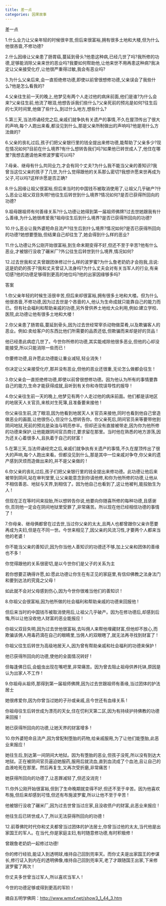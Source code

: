 ```yaml
---
title: 差一点
categories: 因果故事
---
```



差一点

1.什么业力让父亲年轻的时候很辛苦,但后来很富裕,拥有很多土地和大楼,但为什么他很吝啬,不修功德?

2.什么因缘让父亲患了肠胃癌,蔓延到骨头?他患这种病,已经几世了吗?我所修的功德,足够能消除父亲来世的恶业吗?我要如何帮助他,让他来世不用再患这种病?我决定让父亲接受化疗,让他很严重得过敏,我会有恶业吗?

3.为什么父亲后来,会一直拒绝修功德,即使以前曾很想修功德,父亲误会了我些什么?他是怎么看我的?

4.父亲往生前一天的晚上,他梦见有两个人走过他的病床前面,他们是谁?为什么会来?父亲往生前,他流了眼泪,他想告诉我们些什么?父亲死前的预兆是如何?往生后的七天时间里,他做了些什么,到过什么地方,想些什么?

5.第三天,当法师诵经完之后,亲戚们就争执有关遗产的事情,不久在屋顶传出了很大的声响,每个人跑出来看,都没见到什么,那是父亲所制做出的声响吗?他是用什么方法做的?

6.父亲的丧礼过后,孩子们把父亲银行里的钱全提出来修功德,能帮助了父亲多少?现在情况如何?目前在什么境界?有什么想转告我们吗?如果他已转世成人了,他住在哪里?我想去邀请他来修波罗蜜可以吗?

7.母亲、继母有什么共同业力,才会有同个丈夫?为什么我不能当父亲的善知识?我曾当这位父亲的孩子了几世,为什么觉得跟他的关系那么密切?我想许愿来世再成为父子,可以吗?这样许愿是否正确?

8.什么因缘让祖父很富裕,但后来当时的中国钱币被取消使用了,让祖父几乎破产?什么恶业让祖父双目失明?他往生后转世到什么境界?情况如何?是否已获得所回向的功德?

9.祖母跟祖师有何善缘关系?什么功德让她得到第一届祖师佛牌?过去世她跟我有什么善缘,为什么她很疼爱我?祖母往生后到什么境界?是否已获得所回向的功德?

10.什么恶业让我外婆短命且流产?往生后到什么境界?情况如何?是否已获得所回向的功德?她想要堕胎,但结果自己却往生了,她会得到什么样的恶业?

11.什么功德让外公刚开始很富裕,到生命末期变得不好,但还不至于辛苦?他有什么恶业,才被银行没收了碾米厂?外公往生后转世到什么境界,情况如何?

12.过去世我和丈夫曾跟团体修过什么样的波罗蜜?为什么詹老奶奶才会抱我,且说:这是奶奶的孩子?我和丈夫曾证入法身吗?为什么丈夫会对有关当军人的行业,有亲切感?他的功德足够得到更高的地位吗?他的出家因缘够多吗?

答案

1.你父亲年轻的时候生活很辛苦,但后来却很富裕,拥有很多土地和大楼。但为什么他很吝啬,不修功德,因为过去世是个吝啬的人,他认为生命成就只能靠自己的能力而已。但有社会福利和帮助亲戚的功德,另外曾供养土地给大众利用,例如:建立学校、医院,此功德让他有很多土地和大楼 !

2.你父亲患了肠胃癌,蔓延到骨头,因为过去世经常宰杀动物做菜肴,以及欺骗客人的恶业。例如:卖给客户的东西比他们所需要的品质还低,但欺骗而来却是好的货品 !

他已经患此病症几世了。今世你所修的功德,其实能戒除他很多恶业,但他的心却没能接受,所以只能消除一些而已 !

你要修功德,且许愿此功德能让重业减轻,轻业消失 !

你决定让父亲接受化疗,那并没有恶业,但他的恶业还很重,无论怎么做都会往生 !

3.你父亲会一直拒绝修功德,即使以前曾很想修功德。因为他认为所有的事情要靠自己的能力,生命才能获得成就,且听到有关你和寺院误导性的报导 !

4.你父亲往生前一天的晚上,他梦见有两个人走过他的病床前面。他们都是该地区的地居天人关官员,来核对生死簿,且准备要来接他 !

你父亲往生前,流了眼泪,因为他看到地居天人关官员来接他,同时也看到他自己曾造做恶业的画面,让他很伤心,但没什么想转告你。你父亲死后,阴间官员来等要带他到阴间地狱,死前的预兆是染浊与明亮参半。但却还没有直接被带走,因为你为他所修的功德来保护,让他能跟阴间官员商讨,要求留在那里。当时他在熟悉的地方游荡,因为还关心着很多人,且执着于自己的财富 !

5.在第三天,当法师诵经完之后,亲戚们就争执有关遗产的事情,不久在屋顶传出了很大的声响,每个人跑出来看。但都没见到什么,那是其中一位亲戚对争夺,你父亲的遗产感到厌烦而造做出来的,并不是父亲做的 !

6.你父亲的丧礼过后,孩子们把父亲银行里的钱全提出来修功德。此功德让他后来被带到阴间,站在审判堂里,让父亲能意念到你请他修,和你为他所修的功德,让他从不相信善恶、地狱与天界,到相信了。因为他自己也看到了,这让他被判,能投胎生为人 !

但现在正在等时间来投胎,所以想转告你说,他要向你随喜所修的每种功德,且感谢你,否则他一定会在阴间地狱里受罪了,非常痛苦。所以现在他已经相信功德的事情了 !

7.你母亲、继母俩都曾在过去世,当过你父亲的太太,且两人也都曾跟你父亲许愿要再成为夫妇,但是在不同一世。今世来相见了,因父亲的风流习性,才要两个人都来当他的老婆 !

你不能当父亲的善知识,因为你当他人善知识的功德还不够,加上父亲和团体的善缘也不多 !

你觉得跟他的关系很密切,是以今世你们是父子的关系为主

若你想要正确得许愿,如:愿此功德让你生在有正见的家庭里,有信仰佛教之法身法门和要到达法的究竟之父母 !

如此就不会对父母感到伤心,因为今世你很难当他们的善知识 !

8.你祖父会很富裕,因为他所做的社会福利和帮助亲戚的功德来回报他 !

但后来当时的中国钱币被取消使用后,让祖父几乎破产。因为在修功德后,却感到后悔,所以让他没收他人财富的恶业能报应 !

你祖父双目失明,因为过去世他很富裕,去叫佣人来帮他埋藏财富,但他却不放心,而欺骗该佣人用毒药滴在自己的眼睛里,当佣人的双眼瞎了,就无法再寻找到财富了 !

你祖父往生后转世为高级地居天人,因为曾有帮助亲戚和社会福利的功德来保护 !

他已获得所回向的功德,使他的全面情况转好 !

但每逢佛日后,会蛆虫出现在嘴吧里,非常痛苦。因为曾去阻止祖母供养托钵,原因是认为出家人不工作 !

9.你祖母从祖师,那得到第一届祖师佛牌,因为过去世跟祖师有善缘,当过团体的护法居士

她很疼爱你,因为你曾当过她的子孙或亲戚,且今世还有血缘关系 !

你祖母往生后转世成为漂亮的天女,住在忉利天第二区,因为有持续护持佛教的功德来回报 !

她已获得所回向的功德,让她天界的财富增多 !

10.你外婆短命且流产,因为曾配制堕胎的药物,给亲戚服用,为了让他们能堕胎,此恶业来报应 !

她往生后,到达第一间阴间大地狱。因为有堕胎的恶业,但孩子没死,所以没有到达大地狱。正在被阴间官员逼迫她服药,服用后就流血,直到血流成了个血池,且让自己的血液呛死在那里。然后再复生,又再次受折磨,非常痛苦 !

她获得所回向的功德了,让恶罪减轻了,但还没消完 !

11.你外公刚开始很富裕,但到了生命晚期就变得不好,但还不至于辛苦。因为他喜欢布施,但后来却感到可惜,但还有布施波罗蜜,所以让他不至于辛苦 !

他被银行没收了碾米厂,因为过去世曾当过庄家,且没收债户的财富,此恶业来报应 !

他往生后已转世成人了,所以无法获得所回向的功德 !

12.前尊佛陀时代你和丈夫都曾当过团体的护法居士,你曾当过他的太太,当代他是出家国王的军人。在当代,你是家庭主妇,有时随意修功德,有时积极修 !

曾跟詹老奶奶一起修过功德!

你的修行经验,能证入到透明球,维持自己回到兜率天。而你丈夫是出家国王的参谋长,修行证入到内在的透明佛像,维持自己回到兜率天,老了才跟随国王出家,下来修波罗蜜了两次 !

你丈夫多世曾当过军人,所以喜欢当军人 !

今世的功德足够或得到更高的军阶 !
　 　

摘自五明学佛网：http://www.wmxf.net/show3_1_44_3.htm